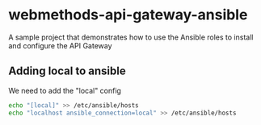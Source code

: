 # webmethods-api-gateway-ansible
A sample project that demonstrates how to use the Ansible roles to install and configure the API Gateway


## Adding local to ansible

We need to add the "local" config

```bash
echo "[local]" >> /etc/ansible/hosts
echo "localhost ansible_connection=local" >> /etc/ansible/hosts
```